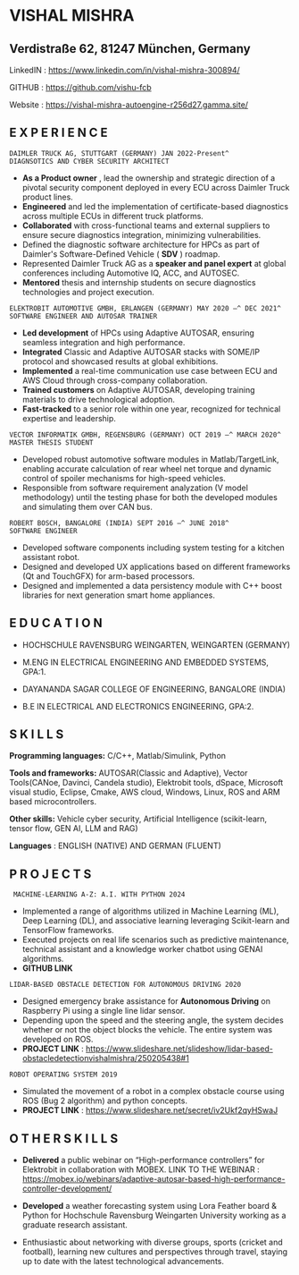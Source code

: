 # VISHAL MISHRA

## Verdistraße 62, 81247 München, Germany 

LinkedIN : https://www.linkedin.com/in/vishal-mishra-300894/

GITHUB :  https://github.com/vishu-fcb

Website : https://vishal-mishra-autoengine-r256d27.gamma.site/

## E X P E R I E N C E

```
DAIMLER TRUCK AG, STUTTGART (GERMANY) JAN 2022-Present^
DIAGNSOTICS AND CYBER SECURITY ARCHITECT
```
- **As a Product owner** , lead the ownership and strategic direction of a pivotal security component deployed in every
    ECU across Daimler Truck product lines.
- **Engineered** and led the implementation of certificate-based diagnostics across multiple ECUs in different truck
    platforms.
- **Collaborated** with cross-functional teams and external suppliers to ensure secure diagnostics integration, minimizing
    vulnerabilities.
- Defined the diagnostic software architecture for HPCs as part of Daimler's Software-Defined Vehicle ( **SDV** ) roadmap.
- Represented Daimler Truck AG as a **speaker and panel expert** at global conferences including Automotive IQ, ACC,
    and AUTOSEC.
- **Mentored** thesis and internship students on secure diagnostics technologies and project execution.

```
ELEKTROBIT AUTOMOTIVE GMBH, ERLANGEN (GERMANY) MAY 2020 –^ DEC 2021^
SOFTWARE ENGINEER AND AUTOSAR TRAINER
```
- **Led development** of HPCs using Adaptive AUTOSAR, ensuring seamless integration and high performance.
- **Integrated** Classic and Adaptive AUTOSAR stacks with SOME/IP protocol and showcased results at global exhibitions.
- **Implemented** a real-time communication use case between ECU and AWS Cloud through cross-company
    collaboration.
- **Trained customers** on Adaptive AUTOSAR, developing training materials to drive technological adoption.
- **Fast-tracked** to a senior role within one year, recognized for technical expertise and leadership.

```
VECTOR INFORMATIK GMBH, REGENSBURG (GERMANY) OCT 2019 –^ MARCH 2020^
MASTER THESIS STUDENT
```
- Developed robust automotive software modules in Matlab/TargetLink, enabling accurate calculation of rear wheel
    net torque and dynamic control of spoiler mechanisms for high-speed vehicles.
- Responsible from software requirement analyzation (V model methodology) until the testing phase for both the
    developed modules and simulating them over CAN bus.

```
ROBERT BOSCH, BANGALORE (INDIA) SEPT 2016 –^ JUNE 2018^
SOFTWARE ENGINEER
```
- Developed software components including system testing for a kitchen assistant robot.
- Designed and developed UX applications based on different frameworks (Qt and TouchGFX) for arm-based
    processors.
- Designed and implemented a data persistency module with C++ boost libraries for next generation smart home appliances.

## E D U C A T I O N

- HOCHSCHULE RAVENSBURG WEINGARTEN, WEINGARTEN (GERMANY)

- M.ENG IN ELECTRICAL ENGINEERING AND EMBEDDED SYSTEMS, GPA:1.

- DAYANANDA SAGAR COLLEGE OF ENGINEERING, BANGALORE (INDIA)

- B.E IN ELECTRICAL AND ELECTRONICS ENGINEERING, GPA:2.


## S K I L L S

**Programming languages:** C/C++, Matlab/Simulink, Python

**Tools and frameworks:** AUTOSAR(Classic and Adaptive), Vector Tools(CANoe, Davinci, Candela studio), Elektrobit tools, dSpace, Microsoft visual studio, Eclipse, Cmake, AWS cloud, Windows, Linux, ROS and ARM based microcontrollers.

**Other skills:** Vehicle cyber security, Artificial Intelligence (scikit-learn, tensor flow, GEN AI, LLM and RAG)

**Languages** : ENGLISH (NATIVE) AND GERMAN (FLUENT)

## P R O J E C T S

```
 MACHINE-LEARNING A-Z: A.I. WITH PYTHON 2024
```
- Implemented a range of algorithms utilized in Machine Learning (ML), Deep Learning (DL), and associative learning
    leveraging Scikit-learn and TensorFlow frameworks.
- Executed projects on real life scenarios such as predictive maintenance, technical assistant and a knowledge worker
    chatbot using GENAI algorithms.
- **GITHUB LINK**

```
LIDAR-BASED OBSTACLE DETECTION FOR AUTONOMOUS DRIVING 2020
```
- Designed emergency brake assistance for **Autonomous Driving** on Raspberry Pi using a single line lidar sensor.
- Depending upon the speed and the steering angle, the system decides whether or not the object blocks the vehicle.
    The entire system was developed on ROS.
- **PROJECT LINK** : https://www.slideshare.net/slideshow/lidar-based-obstacledetectionvishalmishra/250205438#1

```
ROBOT OPERATING SYSTEM 2019
```
- Simulated the movement of a robot in a complex obstacle course using ROS (Bug 2 algorithm) and python concepts.
- **PROJECT LINK** : https://www.slideshare.net/secret/iv2Ukf2qyHSwaJ

## O T H E R S K I L L S

- **Delivered** a public webinar on “High-performance controllers” for Elektrobit in collaboration with MOBEX. 
LINK TO THE WEBINAR : https://mobex.io/webinars/adaptive-autosar-based-high-performance-controller-development/

- **Developed** a weather forecasting system using Lora Feather board & Python for Hochschule Ravensburg Weingarten University working as a graduate research assistant.

- Enthusiastic about networking with diverse groups, sports (cricket and football), learning new cultures and perspectives through travel, staying up to date with the latest technological advancements.



